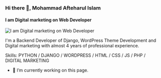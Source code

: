 ### Hi there 👋, Mohammad Afteharul Islam 
#### I am Digital marketing on Web Developer
![I am Digital marketing on Web Developer](https://scontent.fcgp5-1.fna.fbcdn.net/v/t1.6435-9/67841582_118629322780479_1819640157117087744_n.jpg?_nc_cat=102&ccb=1-5&_nc_sid=174925&_nc_ohc=v0TErExtEaAAX8GbYnC&_nc_ht=scontent.fcgp5-1.fna&oh=9daf19bec9eea27ab49f628c685968a1&oe=61852EF1)

I'm a Backend Developer of Django, WordPress Theme Development and Digital marketing with almost 4 years of professional experience.

Skills: PYTHON / DJANGO / WORDPRESS / HTML / CSS / JS / PHP / DIGITAL MARKETING

- 🔭 I’m currently working on this page. 




